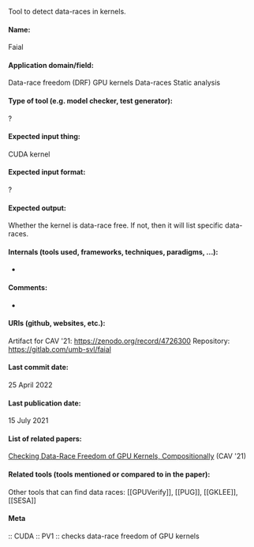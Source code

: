 Tool to detect data-races in kernels.

#### Name:
Faial

#### Application domain/field:
Data-race freedom (DRF)
GPU kernels
Data-races
Static analysis

#### Type of tool (e.g. model checker, test generator):
?

#### Expected input thing:
CUDA kernel

#### Expected input format:
?

#### Expected output:
Whether the kernel is data-race free. If not, then it will list specific data-races.

#### Internals (tools used, frameworks, techniques, paradigms, ...):
-

#### Comments:
-

#### URIs (github, websites, etc.):
Artifact for CAV '21: https://zenodo.org/record/4726300
Repository: https://gitlab.com/umb-svl/faial

#### Last commit date:
25 April 2022

#### Last publication date:
15 July 2021

#### List of related papers:
[Checking Data-Race Freedom of GPU Kernels, Compositionally](https://doi.org/10.1007/978-3-030-81685-8_19) (CAV '21)

#### Related tools (tools mentioned or compared to in the paper):
Other tools that can find data races: [[GPUVerify]], [[PUG]], [[GKLEE]], [[SESA]]

#### Meta
:: CUDA
:: PV1 :: checks data-race freedom of GPU kernels
